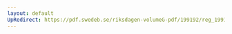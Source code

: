 ```yaml
---
layout: default
UpRedirect: https://pdf.swedeb.se/riksdagen-volumeG-pdf/199192/reg_199192/reg_199192_0399.pdf
---
```

